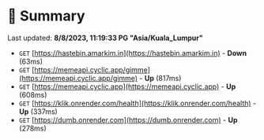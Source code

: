# 📖 Summary
Last updated: **8/8/2023, 11:19:33 PG "Asia/Kuala_Lumpur"**

- `GET` [https://hastebin.amarkim.in](https://hastebin.amarkim.in) - **Down** (63ms)
- `GET` [https://memeapi.cyclic.app/gimme](https://memeapi.cyclic.app/gimme) - **Up** (817ms)
- `GET` [https://memeapi.cyclic.app](https://memeapi.cyclic.app) - **Up** (608ms)
- `GET` [https://klik.onrender.com/health](https://klik.onrender.com/health) - **Up** (337ms)
- `GET` [https://dumb.onrender.com](https://dumb.onrender.com) - **Up** (278ms)
